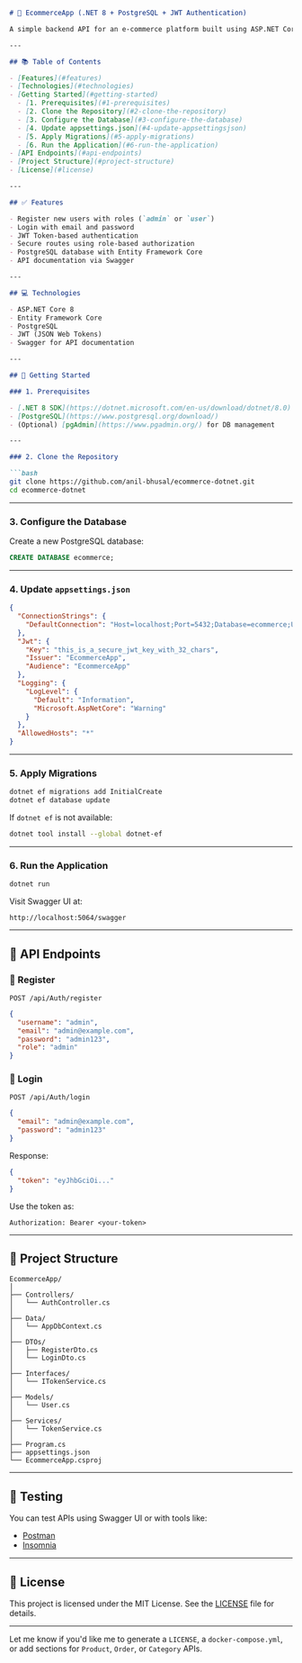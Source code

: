
````markdown
# 🛒 EcommerceApp (.NET 8 + PostgreSQL + JWT Authentication)

A simple backend API for an e-commerce platform built using ASP.NET Core 8, Entity Framework Core, PostgreSQL, and secured with JWT-based authentication. It supports user registration, login, and role-based authorization.

---

## 📚 Table of Contents

- [Features](#features)
- [Technologies](#technologies)
- [Getting Started](#getting-started)
  - [1. Prerequisites](#1-prerequisites)
  - [2. Clone the Repository](#2-clone-the-repository)
  - [3. Configure the Database](#3-configure-the-database)
  - [4. Update appsettings.json](#4-update-appsettingsjson)
  - [5. Apply Migrations](#5-apply-migrations)
  - [6. Run the Application](#6-run-the-application)
- [API Endpoints](#api-endpoints)
- [Project Structure](#project-structure)
- [License](#license)

---

## ✅ Features

- Register new users with roles (`admin` or `user`)
- Login with email and password
- JWT Token-based authentication
- Secure routes using role-based authorization
- PostgreSQL database with Entity Framework Core
- API documentation via Swagger

---

## 💻 Technologies

- ASP.NET Core 8
- Entity Framework Core
- PostgreSQL
- JWT (JSON Web Tokens)
- Swagger for API documentation

---

## 🚀 Getting Started

### 1. Prerequisites

- [.NET 8 SDK](https://dotnet.microsoft.com/en-us/download/dotnet/8.0)
- [PostgreSQL](https://www.postgresql.org/download/)
- (Optional) [pgAdmin](https://www.pgadmin.org/) for DB management

---

### 2. Clone the Repository

```bash
git clone https://github.com/anil-bhusal/ecommerce-dotnet.git
cd ecommerce-dotnet
````

---

### 3. Configure the Database

Create a new PostgreSQL database:

```sql
CREATE DATABASE ecommerce;
```

---

### 4. Update `appsettings.json`

```json
{
  "ConnectionStrings": {
    "DefaultConnection": "Host=localhost;Port=5432;Database=ecommerce;Username=postgres;Password=your_password"
  },
  "Jwt": {
    "Key": "this_is_a_secure_jwt_key_with_32_chars",
    "Issuer": "EcommerceApp",
    "Audience": "EcommerceApp"
  },
  "Logging": {
    "LogLevel": {
      "Default": "Information",
      "Microsoft.AspNetCore": "Warning"
    }
  },
  "AllowedHosts": "*"
}
```

---

### 5. Apply Migrations

```bash
dotnet ef migrations add InitialCreate
dotnet ef database update
```

If `dotnet ef` is not available:

```bash
dotnet tool install --global dotnet-ef
```

---

### 6. Run the Application

```bash
dotnet run
```

Visit Swagger UI at:

```
http://localhost:5064/swagger
```

---

## 🔐 API Endpoints

### 📝 Register

`POST /api/Auth/register`

```json
{
  "username": "admin",
  "email": "admin@example.com",
  "password": "admin123",
  "role": "admin"
}
```

### 🔑 Login

`POST /api/Auth/login`

```json
{
  "email": "admin@example.com",
  "password": "admin123"
}
```

Response:

```json
{
  "token": "eyJhbGciOi..."
}
```

Use the token as:

```
Authorization: Bearer <your-token>
```

---

## 📂 Project Structure

```
EcommerceApp/
│
├── Controllers/
│   └── AuthController.cs
│
├── Data/
│   └── AppDbContext.cs
│
├── DTOs/
│   ├── RegisterDto.cs
│   └── LoginDto.cs
│
├── Interfaces/
│   └── ITokenService.cs
│
├── Models/
│   └── User.cs
│
├── Services/
│   └── TokenService.cs
│
├── Program.cs
├── appsettings.json
└── EcommerceApp.csproj
```

---

## 🧪 Testing

You can test APIs using Swagger UI or with tools like:

* [Postman](https://www.postman.com/)
* [Insomnia](https://insomnia.rest/)

---

## 📄 License

This project is licensed under the MIT License.
See the [LICENSE](LICENSE) file for details.

---

Let me know if you'd like me to generate a `LICENSE`, a `docker-compose.yml`, or add sections for `Product`, `Order`, or `Category` APIs.
```
